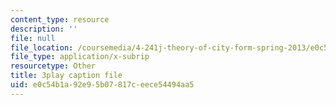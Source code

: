 ```yaml
---
content_type: resource
description: ''
file: null
file_location: /coursemedia/4-241j-theory-of-city-form-spring-2013/e0c54b1a92e95b07817ceece54494aa5_1KRy9nUmzfM.vtt
file_type: application/x-subrip
resourcetype: Other
title: 3play caption file
uid: e0c54b1a-92e9-5b07-817c-eece54494aa5
---
```

